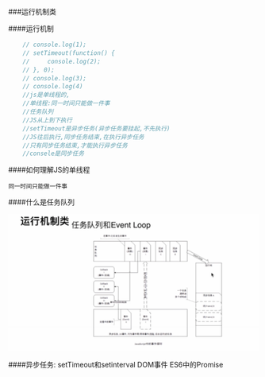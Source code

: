 ###运行机制类

####运行机制

```js
    // console.log(1);
    // setTimeout(function() {
    //     console.log(2);
    // }, 0);
    // console.log(3);
    // console.log(4)
    //js是单线程的,
    //单线程:同一时间只能做一件事
    //任务队列
    //JS从上到下执行
    //setTimeout是异步任务(异步任务要挂起,不先执行)
    //JS往后执行,同步任务结束,在执行异步任务
    //只有同步任务结束,才能执行异步任务
    //consele是同步任务
 ```  
####如何理解JS的单线程

    同一时间只能做一件事

####什么是任务队列

![](/assets/QQ截图20171213190215.png)

####异步任务:
    setTimeout和setinterval
    DOM事件
    ES6中的Promise
    


